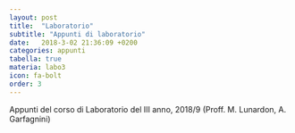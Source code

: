 ```yaml
---
layout: post
title:  "Laboratorio"
subtitle: "Appunti di laboratorio"
date:   2018-3-02 21:36:09 +0200
categories: appunti
tabella: true
materia: labo3
icon: fa-bolt
order: 3
---
```

<!-- Attenzione! Il nome della materia deve essere diverso dal titolo, onde evitare conflitti di id -->
Appunti del corso di Laboratorio del III anno, 2018/9 (Proff. M. Lunardon, A. Garfagnini)